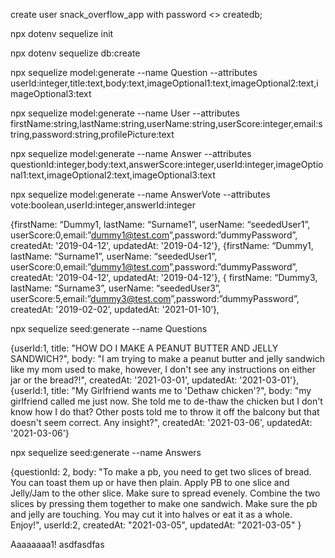 create user snack_overflow_app with password <<astrongpassword>> createdb;

npx dotenv sequelize init

npx dotenv sequelize db:create



npx sequelize model:generate --name Question --attributes userId:integer,title:text,body:text,imageOptional1:text,imageOptional2:text,imageOptional3:text

npx sequelize model:generate --name User --attributes firstName:string,lastName:string,userName:string,userScore:integer,email:string,password:string,profilePicture:text

npx sequelize model:generate --name Answer --attributes questionId:integer,body:text,answerScore:integer,userId:integer,imageOptional1:text,imageOptional2:text,imageOptional3:text

npx sequelize model:generate --name AnswerVote --attributes vote:boolean,userId:integer,answerId:integer

{firstName: “Dummy1, lastName: “Surname1”, userName: “seededUser1”, userScore:0,email:”dummy1@test.com”,password:”dummyPassword”, createdAt: '2019-04-12', updatedAt: '2019-04-12'}, {firstName: “Dummy1, lastName: “Surname1”, userName: “seededUser1”, userScore:0,email:”dummy1@test.com”,password:”dummyPassword”, createdAt: '2019-04-12', updatedAt: '2019-04-12'}, { firstName: “Dummy3, lastName: “Surname3”, userName: “seededUser3”, userScore:5,email:”dummy3@test.com”,password:”dummyPassword”, createdAt: '2019-02-02’, updatedAt: '2021-01-10’},


npx sequelize seed:generate --name Questions

{userId:1, title: "HOW DO I MAKE A PEANUT BUTTER AND JELLY SANDWICH?", body: "I am trying to make a peanut butter and jelly sandwich like my mom used to make, however, I don't see any instructions on either jar or the bread?!", createdAt: '2021-03-01', updatedAt: '2021-03-01'},
{userId:1, title: "My Girlfriend wants me to 'Dethaw chicken'?", body: "my girlfriend called me just now. She told me to de-thaw the chicken but I don't know how I do that? Other posts told me to throw it off the balcony but that doesn't seem correct. Any insight?", createdAt: '2021-03-06', updatedAt: '2021-03-06'}


npx sequelize seed:generate --name Answers

{questionId: 2, body: "To make a pb, you need to get two slices of bread. You can toast them up or have then plain. Apply PB to one slice and Jelly/Jam to the other slice. Make sure to spread evenely. Combine the two slices by pressing them together to make one sandwich. Make sure the pb and jelly are touching. You may cut it into halves or eat it as a whole. Enjoy!",
    userId:2, createdAt: "2021-03-05", updatedAt: "2021-03-05"
  }


Aaaaaaaa1!
asdfasdfas
